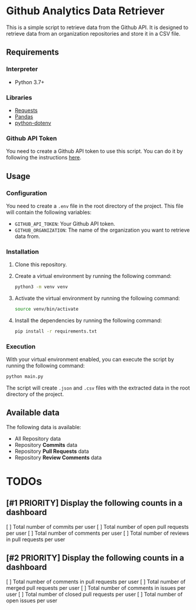 # Github Analytics Data Retriever

This is a simple script to retrieve data from the Github API.
It is designed to retrieve data from an organization repositories and store it in a CSV file.

## Requirements

### Interpreter

* Python 3.7+

### Libraries

* [Requests](https://pypi.org/project/requests/)
* [Pandas](https://pypi.org/project/pandas/)
* [python-dotenv](https://pypi.org/project/python-dotenv/)

### Github API Token

You need to create a Github API token to use this script. You can do it by following the instructions [here](https://docs.github.com/en/github/authenticating-to-github/creating-a-personal-access-token).

## Usage

### Configuration

You need to create a `.env` file in the root directory of the project. This file will contain the following variables:

* `GITHUB_API_TOKEN`: Your Github API token.
* `GITHUB_ORGANIZATION`: The name of the organization you want to retrieve data from.

### Installation

1. Clone this repository.
2. Create a virtual environment by running the following command:

    ```bash
    python3 -m venv venv
    ```

3. Activate the virtual environment by running the following command:

    ```bash
    source venv/bin/activate
    ```

4. Install the dependencies by running the following command:

    ```bash
    pip install -r requirements.txt
    ```

### Execution

With your virtual environment enabled, you can execute the script by running the following command:

```bash
python main.py
```

The script will create `.json` and `.csv` files with the extracted data in the root directory of the project.

## Available data

The following data is available:

* All Repository data
* Repository **Commits** data
* Repository **Pull Requests** data
* Repository **Review Comments** data

# TODOs

## [#1 PRIORITY] Display the following counts in a dashboard

[ ] Total number of commits per user
[ ] Total number of open pull requests per user
[ ] Total number of comments per user
[ ] Total number of reviews in pull requests per user

## [#2 PRIORITY] Display the following counts in a dashboard

[ ] Total number of comments in pull requests per user
[ ] Total number of merged pull requests per user
[ ] Total number of comments in issues per user
[ ] Total number of closed pull requests per user
[ ] Total number of open issues per user
